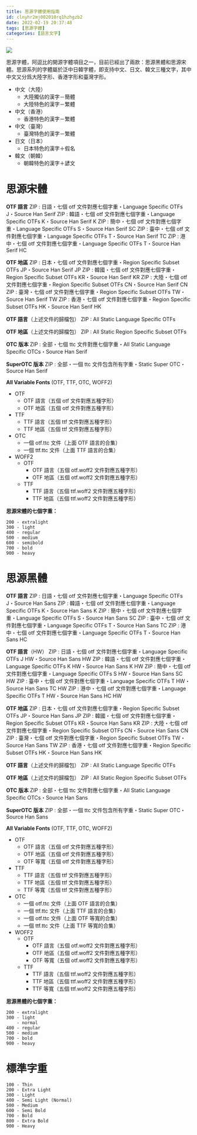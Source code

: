 ```yaml
---
title: 思源字體使用指南
id: clnyhr2mj002010rq1hzhgzb2
date: 2022-02-19 20:37:48
tags: [思源字體]
categories: [語言文字]
---
```


![](cover.png)

<!-- more -->

思源字體，阿逗比的開源字體項目之一，目前已經出了兩款：思源黑體和思源宋體。思源系列的字體屬於泛中日韓字體，即支持中文、日文、韓文三種文字，其中中文又分爲大陸字形、香港字形和臺灣字形。

- 中文（大陸）
  - 大陸獨佔的漢字－簡體
  - 大陸特色的漢字－繁體
- 中文（香港）
  - 香港特色的漢字－繁體
- 中文（臺灣）
  - 臺灣特色的漢字－繁體
- 日文（日本）
  - 日本特色的漢字＋假名
- 韓文（朝韓）
  - 朝韓特色的漢字＋諺文


# 思源宋體

**OTF 語言**
ZIP : 日語・七個 otf 文件對應七個字重・Language Specific OTFs J・Source Han Serif
ZIP : 韓語・七個 otf 文件對應七個字重・Language Specific OTFs K・Source Han Serif K
ZIP : 簡中・七個 otf 文件對應七個字重・Language Specific OTFs S・Source Han Serif SC
ZIP : 臺中・七個 otf 文件對應七個字重・Language Specific OTFs T・Source Han Serif TC
ZIP : 港中・七個 otf 文件對應七個字重・Language Specific OTFs T・Source Han Serif HC

**OTF 地區**
ZIP : 日本・七個 otf 文件對應七個字重・Region Specific Subset OTFs JP・Source Han Serif JP
ZIP : 韓國・七個 otf 文件對應七個字重・Region Specific Subset OTFs KR・Source Han Serif KR
ZIP : 大陸・七個 otf 文件對應七個字重・Region Specific Subset OTFs CN・Source Han Serif CN
ZIP : 臺灣・七個 otf 文件對應七個字重・Region Specific Subset OTFs TW・Source Han Serif TW
ZIP : 香港・七個 otf 文件對應七個字重・Region Specific Subset OTFs HK・Source Han Serif HK

**OTF 語言**（上述文件的歸檔包）
ZIP : All Static Language Specific OTFs

**OTF 地區**（上述文件的歸檔包）
ZIP : All Static Region Specific Subset OTFs

**OTC 版本**
ZIP : 全部・七個 ttc 文件對應七個字重・All Static Language Specific OTCs・Source Han Serif

**SuperOTC 版本**
ZIP : 全部・一個 ttc 文件包含所有字重・Static Super OTC・Source Han Serif


**All Variable Fonts** (OTF, TTF, OTC, WOFF2)

- OTF
  - OTF 語言（五個 otf 文件對應五種字形）
  - OTF 地區（五個 otf 文件對應五種字形）
- TTF
  - TTF 語言（五個 ttf 文件對應五種字形）
  - TTF 地區（五個 ttf 文件對應五種字形）
- OTC
  - 一個 otf.ttc 文件（上面 OTF 語言的合集）
  - 一個 ttf.ttc 文件（上面 TTF 語言的合集）
- WOFF2
  - OTF
    - OTF 語言（五個 otf.woff2 文件對應五種字形）
    - OTF 地區（五個 otf.woff2 文件對應五種字形）
  - TTF
    - TTF 語言（五個 ttf.woff2 文件對應五種字形）
    - TTF 地區（五個 ttf.woff2 文件對應五種字形）

**思源宋體的七個字重：**

```
200 - extralight
300 - light
400 - regular
500 - medium
600 - semibold
700 - bold
900 - heavy
```


# 思源黑體

**OTF 語言**
ZIP : 日語・七個 otf 文件對應七個字重・Language Specific OTFs J・Source Han Sans
ZIP : 韓語・七個 otf 文件對應七個字重・Language Specific OTFs K・Source Han Sans K
ZIP : 簡中・七個 otf 文件對應七個字重・Language Specific OTFs S・Source Han Sans SC
ZIP : 臺中・七個 otf 文件對應七個字重・Language Specific OTFs T・Source Han Sans TC
ZIP : 港中・七個 otf 文件對應七個字重・Language Specific OTFs T・Source Han Sans HC

**OTF 語言**（HW）
ZIP : 日語・七個 otf 文件對應七個字重・Language Specific OTFs J HW・Source Han Sans HW
ZIP : 韓語・七個 otf 文件對應七個字重・Language Specific OTFs K HW・Source Han Sans K HW
ZIP : 簡中・七個 otf 文件對應七個字重・Language Specific OTFs S HW・Source Han Sans SC HW
ZIP : 臺中・七個 otf 文件對應七個字重・Language Specific OTFs T HW・Source Han Sans TC HW
ZIP : 港中・七個 otf 文件對應七個字重・Language Specific OTFs T HW・Source Han Sans HC HW

**OTF 地區**
ZIP : 日本・七個 otf 文件對應七個字重・Region Specific Subset OTFs JP・Source Han Sans JP
ZIP : 韓國・七個 otf 文件對應七個字重・Region Specific Subset OTFs KR・Source Han Sans KR
ZIP : 大陸・七個 otf 文件對應七個字重・Region Specific Subset OTFs CN・Source Han Sans CN
ZIP : 臺灣・七個 otf 文件對應七個字重・Region Specific Subset OTFs TW・Source Han Sans TW
ZIP : 香港・七個 otf 文件對應七個字重・Region Specific Subset OTFs HK・Source Han Sans HK

**OTF 語言**（上述文件的歸檔包）
ZIP : All Static Language Specific OTFs

**OTF 地區**（上述文件的歸檔包）
ZIP : All Static Region Specific Subset OTFs

**OTC 版本**
ZIP : 全部・七個 ttc 文件對應七個字重・All Static Language Specific OTCs・Source Han Sans

**SuperOTC 版本**
ZIP : 全部・一個 ttc 文件包含所有字重・Static Super OTC・Source Han Sans


**All Variable Fonts** (OTF, TTF, OTC, WOFF2)

- OTF
  - OTF 語言（五個 otf 文件對應五種字形）
  - OTF 地區（五個 otf 文件對應五種字形）
  - OTF 等寬（五個 otf 文件對應五種字形）
- TTF
  - TTF 語言（五個 ttf 文件對應五種字形）
  - TTF 地區（五個 ttf 文件對應五種字形）
  - TTF 等寬（五個 ttf 文件對應五種字形）
- OTC
  - 一個 otf.ttc 文件（上面 OTF 語言的合集）
  - 一個 ttf.ttc 文件（上面 TTF 語言的合集）
  - 一個 otf.ttc 文件（上面 OTF 等寬的合集）
  - 一個 ttf.ttc 文件（上面 TTF 等寬的合集）
- WOFF2
  - OTF
    - OTF 語言（五個 otf.woff2 文件對應五種字形）
    - OTF 地區（五個 otf.woff2 文件對應五種字形）
    - OTF 等寬（五個 otf.woff2 文件對應五種字形）
  - TTF
    - TTF 語言（五個 ttf.woff2 文件對應五種字形）
    - TTF 地區（五個 ttf.woff2 文件對應五種字形）
    - TTF 等寬（五個 ttf.woff2 文件對應五種字形）

**思源黑體的七個字重：**

```
200 - extralight
300 - light
    - normal
400 - regular
500 - medium
700 - bold
900 - heavy
```


# 標準字重

```
100 - Thin
200 - Extra Light
300 - Light
400 - Semi Light (Normal)
500 - Medium
600 - Semi Bold
700 - Bold
800 - Extra Bold
900 - Heavy
```
